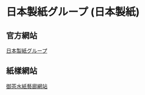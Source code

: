 # 日本製紙グループ (日本製紙)
## 官方網站
[日本製紙グループ](https://www.nipponpapergroup.com/)
## 紙樣網站
[御茶水紙藝廊網站](https://www.nipponpapergroup.com/opg/index.html)
